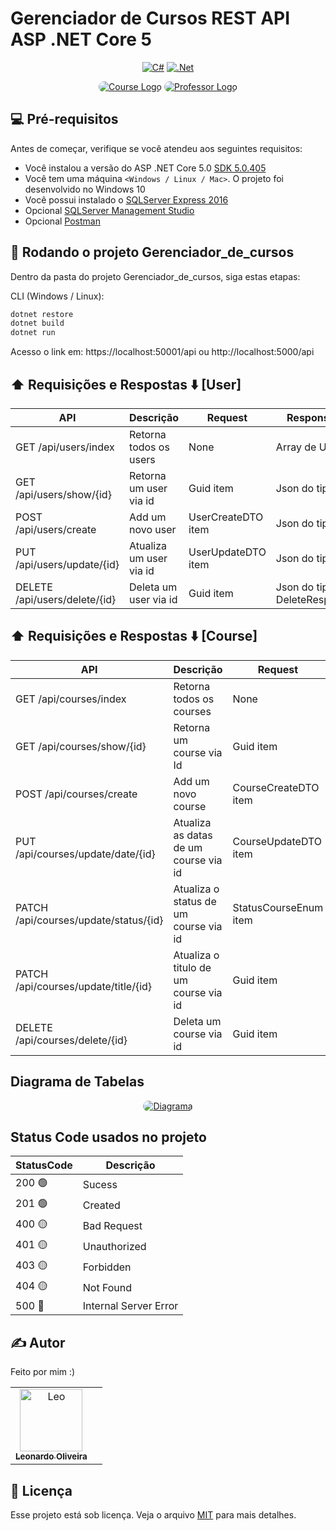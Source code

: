 # Gerenciador de Cursos REST API ASP .NET Core 5

<div align="center">

  <a href="">[![C#](https://img.shields.io/badge/c%23-%23239120.svg?style=for-the-badge&logo=c-sharp&logoColor=white)](https://docs.microsoft.com/en-us/dotnet/csharp/)</a>
  <a href="">[![.Net](https://img.shields.io/badge/.NET-5C2D91?style=for-the-badge&logo=.net&logoColor=white)](https://docs.microsoft.com/en-us/aspnet/core/?view=aspnetcore-5.0)</a>
</div>



<p align="center">
   <a href="#" target="blank"><img style="border-radius:50px;" src="https://media.discordapp.net/attachments/832452168111489045/952386516762656828/open-book_1.png"           alt="Course Logo"/></a>
     <a href="#" target="blank"><img style="border-radius:50px;" src="https://media.discordapp.net/attachments/832452168111489045/952709797734662144/teacher_1.png"           alt="Professor Logo"/></a>
</p>



## 💻 Pré-requisitos

Antes de começar, verifique se você atendeu aos seguintes requisitos:
* Você instalou a versão do ASP .NET Core 5.0 [SDK 5.0.405](https://dotnet.microsoft.com/en-us/download/dotnet/5.0)
* Você tem uma máquina `<Windows / Linux / Mac>`. O projeto foi desenvolvido no Windows 10
* Você possui instalado o [SQLServer Express 2016](https://docs.microsoft.com/en-us/sql/database-engine/configure-windows/sql-server-express-localdb?view=sql-server-ver15)
* Opcional [SQLServer Management Studio](https://docs.microsoft.com/en-us/sql/ssms/download-sql-server-management-studio-ssms?view=sql-server-ver15)
* Opcional [Postman](https://www.postman.com/downloads/)

## 🚀 Rodando o projeto Gerenciador_de_cursos

Dentro da pasta do projeto Gerenciador_de_cursos, siga estas etapas:

CLI (Windows / Linux):
```bash
dotnet restore
dotnet build
dotnet run
```

Acesso o link em: https://localhost:50001/api
ou http://localhost:5000/api


## ⬆️ Requisições e Respostas ⬇️ [User]

| API  | Descrição | Request | Response Body |
| ------------- | ------------- | ------------- | ------------- |
| GET /api/users/index | Retorna todos os users | None | Array de User |
| GET /api/users/show/{id}  | Retorna um user via id | Guid item  | Json do tipo User  |
| POST /api/users/create  | Add um novo user | UserCreateDTO item  | Json do tipo User |
| PUT /api/users/update/{id}  | Atualiza um user via id | UserUpdateDTO item  | Json do tipo User |
| DELETE /api/users/delete/{id}  | Deleta um user via id | Guid item  | Json do tipo DeleteResponseDTO |


## ⬆️ Requisições e Respostas ⬇️ [Course]

| API  | Descrição | Request | Response Body |
| ------------- | ------------- | ------------- | ------------- |
| GET /api/courses/index | Retorna todos os courses | None | Array de CourseResponseDTO |
| GET /api/courses/show/{id}  | Retorna um course via Id | Guid item  | Json do tipo CourseResponseDTO  |
| POST /api/courses/create  | Add um novo course | CourseCreateDTO item  | Json do tipo CourseResponseDTO |
| PUT /api/courses/update/date/{id}  | Atualiza as datas de um course via id | CourseUpdateDTO item | Json do tipo CourseResponseDTO |
| PATCH /api/courses/update/status/{id}  | Atualiza o status de um course via id| StatusCourseEnum item  | Json do tipo CourseResponseDTO |
| PATCH /api/courses/update/title/{id}  | Atualiza o titulo de um course via id | Guid item  | Json do tipo CourseResponseDTO |
| DELETE /api/courses/delete/{id}  | Deleta um course via id | Guid item  | Json do tipo DeleteResponseDTO |


## Diagrama de Tabelas

<div align="center">
     <a href="#" target="blank"><img style="border-radius:50px;" src="https://media.discordapp.net/attachments/832452168111489045/952752177867288656/diagramas.PNG"           alt="Diagrama"/></a>
</div>

## Status Code usados no projeto

| StatusCode  | Descrição | 
| ------------- | ------------- | 
| 200 🟢| Sucess | 
| 201 🟢| Created |
| 400 🟡| Bad Request | 
| 401 🟡| Unauthorized | 
| 403 🟡| Forbidden |
| 404 🟡| Not Found | 
| 500 🔴| Internal Server Error | 


## ✍️ Autor

Feito por mim :)

<table>
    <td align="center">
      <a href="#">
        <img src="https://avatars.githubusercontent.com/u/38565099?v=4" width="100px;" alt="Leo"/><br>
        <sub>
          <b>Leonardo Oliveira</b>
        </sub>
      </a>
    <td align="center">
</table>

## 📝 Licença

Esse projeto está sob licença. Veja o arquivo [MIT](https://choosealicense.com/licenses/mit/) para mais detalhes.
